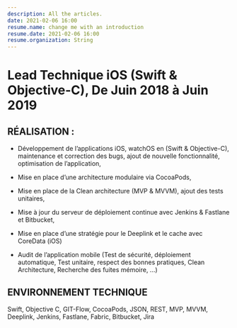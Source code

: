 ```yaml
---
description: All the articles.
date: 2021-02-06 16:00
resume.name: change me with an introduction
resume.date: 2021-02-06 16:00
resume.organization: String
---
```


#  Lead Technique iOS (Swift & Objective-C), De Juin 2018 à Juin 2019

## RÉALISATION :

* Développement de l’applications iOS, watchOS en (Swift & Objective-C), maintenance et  correction des bugs, ajout de nouvelle fonctionnalité, optimisation de l’application,

* Mise en place d’une architecture modulaire via CocoaPods,

* Mise en place de la Clean architecture (MVP & MVVM), ajout des tests unitaires,

* Mise à jour du serveur de déploiement continue avec Jenkins & Fastlane et Bitbucket,

* Mise en place d’une stratégie pour le Deeplink et le cache avec CoreData (iOS)

* Audit de l’application mobile (Test de sécurité, déploiement automatique, Test unitaire, respect des bonnes pratiques, Clean Architecture, Recherche des fuites mémoire, …)

## ENVIRONNEMENT TECHNIQUE

Swift, Objective C, GIT-Flow, CocoaPods, JSON, REST, MVP, MVVM, Deeplink, Jenkins, Fastlane, Fabric, Bitbucket, Jira


